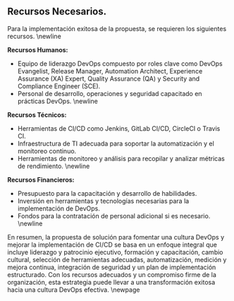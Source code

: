 ## Recursos Necesarios.

 Para la implementación exitosa de la propuesta, se requieren los siguientes recursos. \newline

**Recursos Humanos:**

- Equipo de liderazgo DevOps compuesto por roles clave como DevOps Evangelist, Release Manager, Automation Architect, Experience Assurance (XA) Expert, Quality Assurance (QA) y Security and Compliance Engineer (SCE).
- Personal de desarrollo, operaciones y seguridad capacitado en prácticas DevOps. \newline

**Recursos Técnicos:**

- Herramientas de CI/CD como Jenkins, GitLab CI/CD, CircleCI o Travis CI.
- Infraestructura de TI adecuada para soportar la automatización y el monitoreo continuo.
- Herramientas de monitoreo y análisis para recopilar y analizar métricas de rendimiento. \newline

**Recursos Financieros:**

- Presupuesto para la capacitación y desarrollo de habilidades.
- Inversión en herramientas y tecnologías necesarias para la implementación de DevOps.
- Fondos para la contratación de personal adicional si es necesario. \newline

En resumen, la propuesta de solución para fomentar una cultura DevOps y mejorar la implementación de CI/CD se basa en un enfoque integral que incluye liderazgo y patrocinio ejecutivo, formación y capacitación, cambio cultural, selección de herramientas adecuadas, automatización, medición y mejora continua, integración de seguridad y un plan de implementación estructurado. Con los recursos adecuados y un compromiso firme de la organización, esta estrategia puede llevar a una transformación exitosa hacia una cultura DevOps efectiva.  \newpage
